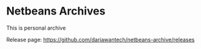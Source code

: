 # Netbeans Archives
This is personal archive

Release page: https://github.com/dariawantech/netbeans-archive/releases
